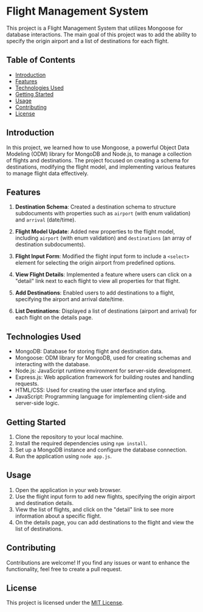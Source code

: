 # Flight Management System

This project is a Flight Management System that utilizes Mongoose for database interactions. The main goal of this project was to add the ability to specify the origin airport and a list of destinations for each flight.

## Table of Contents

- [Introduction](#introduction)
- [Features](#features)
- [Technologies Used](#technologies-used)
- [Getting Started](#getting-started)
- [Usage](#usage)
- [Contributing](#contributing)
- [License](#license)

## Introduction

In this project, we learned how to use Mongoose, a powerful Object Data Modeling (ODM) library for MongoDB and Node.js, to manage a collection of flights and destinations. The project focused on creating a schema for destinations, modifying the flight model, and implementing various features to manage flight data effectively.

## Features

1. **Destination Schema**: Created a destination schema to structure subdocuments with properties such as `airport` (with enum validation) and `arrival` (date/time).

2. **Flight Model Update**: Added new properties to the flight model, including `airport` (with enum validation) and `destinations` (an array of destination subdocuments).

3. **Flight Input Form**: Modified the flight input form to include a `<select>` element for selecting the origin airport from predefined options.

4. **View Flight Details**: Implemented a feature where users can click on a "detail" link next to each flight to view all properties for that flight.

5. **Add Destinations**: Enabled users to add destinations to a flight, specifying the airport and arrival date/time.

6. **List Destinations**: Displayed a list of destinations (airport and arrival) for each flight on the details page.

## Technologies Used

- MongoDB: Database for storing flight and destination data.
- Mongoose: ODM library for MongoDB, used for creating schemas and interacting with the database.
- Node.js: JavaScript runtime environment for server-side development.
- Express.js: Web application framework for building routes and handling requests.
- HTML/CSS: Used for creating the user interface and styling.
- JavaScript: Programming language for implementing client-side and server-side logic.

## Getting Started

1. Clone the repository to your local machine.
2. Install the required dependencies using `npm install`.
3. Set up a MongoDB instance and configure the database connection.
4. Run the application using `node app.js`.

## Usage

1. Open the application in your web browser.
2. Use the flight input form to add new flights, specifying the origin airport and destination details.
3. View the list of flights, and click on the "detail" link to see more information about a specific flight.
4. On the details page, you can add destinations to the flight and view the list of destinations.

## Contributing

Contributions are welcome! If you find any issues or want to enhance the functionality, feel free to create a pull request.

## License

This project is licensed under the [MIT License](LICENSE).
